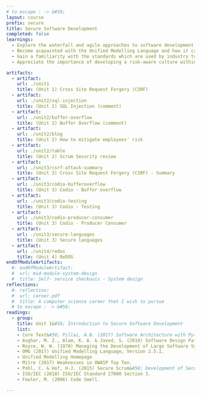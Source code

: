 ```yaml
---
# to escape : -> &#58;
layout: course
prefix: secure
title: Secure Software Development
completed: false
learnings:
  - Explore the waterfall and agile approaches to software development, with a focus on the implications of developing secure software using each.
  - Become acquainted with the Unified Modelling Language and how it can be used to support software development.
  - Gain a familiarity with the standards which are used by industry to develop secure software.
  - Appreciate the importance of developing a risk-aware culture within an organisation.

artifacts:
  - artifact:
    url: ./unit1
    title: (Unit 1) Cross Site Request Forgery (CSRF)
  - artifact:
    url: ./unit2/sql-injection
    title: (Unit 2) SQL Injection (comment)
  - artifact:
    url: ./unit2/buffer-overflow
    title: (Unit 2) Buffer Overflow (comment)
  - artifact:
    url: ./unit2/blog
    title: (Unit 2) How to mitigate employees' risk
  - artifact:
    url: ./unit2/table
    title: (Unit 2) Scrum Security review
  - artifact:
    url: ./unit3/csrf-attack-summary
    title: (Unit 3) Cross Site Request Forgery (CSRF) - Summary
  - artifact:
    url: ./unit3/codio-bufferoverflow
    title: (Unit 3) Codio - Buffer overflow
  - artifact:
    url: ./unit3/codio-testing
    title: (Unit 3) Codio - Testing
  - artifact:
    url: ./unit3/codio-producer-consumer
    title: (Unit 3) Codio - Producer Consumer
  - artifact:
    url: ./unit3/secure-languages
    title: (Unit 3) Secure languages
  - artifact:
    url: ./unit4/redos
    title: (Unit 4) ReDOS
endOfModuleArtifacts:
  #- endOfModuleArtifact:
  #  url: mid-module-system-design
  #  title: Self- service checkouts - System design
reflections:
  #- reflection:
  #  url: career.pdf
  #  title: A computer science career that I wish to pursue
  # to escape : -> &#58;
readings:
  - group:
    title: Unit 1&#58; Introduction to Secure Software Development
    list:
    - Core Text&#58; Pillai, A.B. (2017) Software Architecture with Python. Birmingham, UK. Packt Publishing Ltd. Chapters 1 & 6.
    - Asghar, M. Z., Alam, K. A. & Javed, S. (2019) Software Design Patterns Recommendation &#58; A Systematic Literature Review, 2019 International Conference on Frontiers of Information Technology.
    - Royce, W. W. (1970) Managing the Development of Large Software Systems.
    - OMG (2017) Unified Modelling Language, Version 2.5.1.
    - Unified Modelling Homepage
    - Mitre (2017) Weaknesses in OWASP Top Ten.
    - Pohl, C. & Hof, H-J. (2015) Secure Scrum&#58; Development of Secure Software with Scrum, in Proc. of the 9th International Conference on Emerging Security Information, Systems and Technologies.
    - ISO/IEC (2018) ISO/IEC Standard 27000 Section 3.
    - Fowler, M. (2006) Code Smell.

---
```

